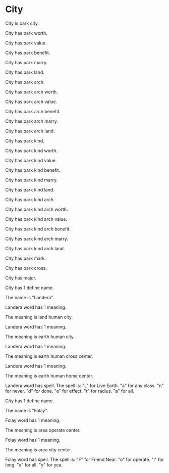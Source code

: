 # City

City is park city.

City has park worth.

City has park value.

City has park benefit.

City has park marry.

City has park land.

City has park arch.

City has park arch worth.

City has park arch value.

City has park arch benefit.

City has park arch marry.

City has park arch land.

City has park kind.

City has park kind worth.

City has park kind value.

City has park kind benefit.

City has park kind marry.

City has park kind land.

City has park kind arch.

City has park kind arch worth.

City has park kind arch value.

City has park kind arch benefit.

City has park kind arch marry.

City has park kind arch land.

City has park mark.

City has park cross.

City has major.

City has 1 define name.

The name is "Landera".

Landera word has 1 meaning.

The meaning is land human city.

Landera word has 1 meaning.

The meaning is earth human city.

Landera word has 1 meaning.

The meaning is earth human cross center.

Landera word has 1 meaning.

The meaning is earth human home center.

Landera word has spell.
The spell is:
"L" for Live Earth.
"a" for any class.
"n" for never.
"d" for done.
"e" for effect.
"r" for radius.
"a" for all.

City has 1 define name.

The name is "Folay".

Folay word has 1 meaning.

The meaning is area operate center.

Folay word has 1 meaning.

The meaning is area city center.

Folay word has spell.
The spell is:
"F" for Friend Near.
"o" for operate.
"l" for long.
"a" for all.
"y" for yea.